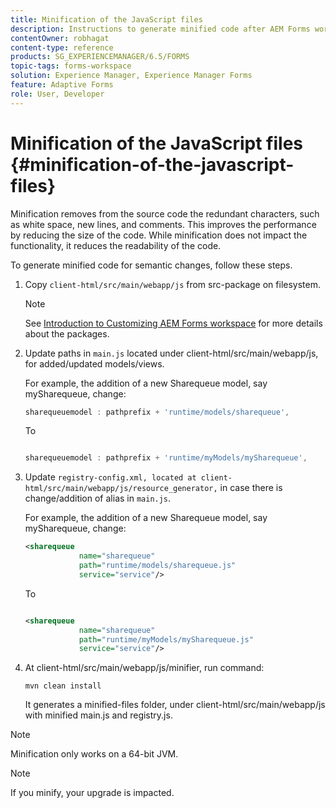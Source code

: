 ```yaml
---
title: Minification of the JavaScript files
description: Instructions to generate minified code after AEM Forms workspace customizations to optimize the JS files for the web.
contentOwner: robhagat
content-type: reference
products: SG_EXPERIENCEMANAGER/6.5/FORMS
topic-tags: forms-workspace
solution: Experience Manager, Experience Manager Forms
feature: Adaptive Forms
role: User, Developer
---
```

# Minification of the JavaScript files {#minification-of-the-javascript-files}

Minification removes from the source code the redundant characters, such as white space, new lines, and comments. This improves the performance by reducing the size of the code. While minification does not impact the functionality, it reduces the readability of the code.

To generate minified code for semantic changes, follow these steps.

1. Copy `client-html/src/main/webapp/js` from src-package on filesystem.

   >[!NOTE]
   >
   >See [Introduction to Customizing AEM Forms workspace](/help/forms/using/introduction-customizing-html-workspace.md) for more details about the packages.

1. Update paths in `main.js` located under client-html/src/main/webapp/js, for added/updated models/views.

   For example, the addition of a new Sharequeue model, say mySharequeue, change:

   ```javascript
   sharequeuemodel : pathprefix + 'runtime/models/sharequeue',

   ```

   To

   ```javascript

   sharequeuemodel : pathprefix + 'runtime/myModels/mySharequeue',
   ```

1. Update `registry-config.xml, located at client-html/src/main/webapp/js/resource_generator,` in case there is change/addition of alias in `main.js`.

   For example, the addition of a new Sharequeue model, say mySharequeue, change:

   ```xml
   <sharequeue
               name="sharequeue"
               path="runtime/models/sharequeue.js"
               service="service"/>

   ```

   To

   ```xml

   <sharequeue
               name="sharequeue"
               path="runtime/myModels/mySharequeue.js"
               service="service"/>
   ```

1. At client-html/src/main/webapp/js/minifier, run command:

   ```shell
   mvn clean install
   ```

   It generates a minified-files folder, under client-html/src/main/webapp/js with minified main.js and registry.js.

>[!NOTE]
>
>Minification only works on a 64-bit JVM.

>[!NOTE]
>
>If you minify, your upgrade is impacted.
